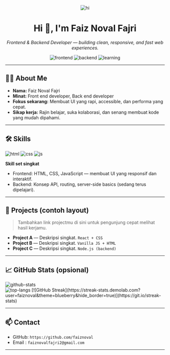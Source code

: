 <!-- =========================
     Andi's GitHub Profile
     Blue — Modern • Clean • Aesthetic
     ========================= -->

<p align="center">
  <img src="https://img.shields.io/badge/Hi%20there-👋-blue?style=for-the-badge&logo=github" alt="hi"/>
</p>

<h1 align="center">Hi 👋, I'm Faiz Noval Fajri </h1>
<p align="center">
  <em>Frontend & Backend Developer — building clean, responsive, and fast web experiences.</em>
</p>

<p align="center">
  <!-- Role badges (blue theme) -->
  <img src="https://img.shields.io/badge/Frontend-Developer-007acc?style=for-the-badge&logo=react&logoColor=white" alt="frontend"/>
  <img src="https://img.shields.io/badge/Backend-Developer-0057b7?style=for-the-badge&logo=node.js&logoColor=white" alt="backend"/>
  <img src="https://img.shields.io/badge/Currently-Learning-Fullstack-1E90FF?style=for-the-badge" alt="learning"/>
</p>

---

## 👨‍💻 About Me
- **Nama:** Faiz Noval Fajri 
- **Minat:** Front end developer, Back end developer  
- **Fokus sekarang:** Membuat UI yang rapi, accessible, dan performa yang cepat.  
- **Sikap kerja:** Rajin belajar, suka kolaborasi, dan senang membuat kode yang mudah dipahami.

---

## 🛠️ Skills
<p>
  <img src="https://img.shields.io/badge/HTML5-E34F26?style=for-the-badge&logo=html5&logoColor=white" alt="html"/>
  <img src="https://img.shields.io/badge/CSS3-1572B6?style=for-the-badge&logo=css3&logoColor=white" alt="css"/>
  <img src="https://img.shields.io/badge/JavaScript-F7DF1E?style=for-the-badge&logo=javascript&logoColor=black" alt="js"/>
</p>

**Skill set singkat**
- Frontend: HTML, CSS, JavaScript — membuat UI yang responsif dan interaktif.  
- Backend: Konsep API, routing, server-side basics (sedang terus dipelajari).  

---

## 🔭 Projects (contoh layout)
> Tambahkan link projectmu di sini untuk pengunjung cepat melihat hasil kerjamu.

- **Project A** — Deskripsi singkat. `React + CSS`  
- **Project B** — Deskripsi singkat. `Vanilla JS + HTML`  
- **Project C** — Deskripsi singkat. `Node.js (backend)`

---

## 📈 GitHub Stats (opsional)

<p align="left">
  <img src="https://github-readme-stats.vercel.app/api?username=faiznoval&show_icons=true&theme=react" alt="github-stats" />
  <br/>
  <img src="https://github-readme-stats.vercel.app/api/top-langs/?username=faiznoval&layout=compact&theme=react" alt="top-langs" />
     <!-- Ganti YOUR_GITHUB_USERNAME dengan username GitHub kamu -->
[![GitHub Streak](https://streak-stats.demolab.com?user=faiznoval&theme=blueberry&hide_border=true)](https://git.io/streak-stats)

</p>

---

## 📫 Contact
- GitHub: `https://github.com/faiznoval`
- Email : `faiznovalfajri2@gmail.com`

---
